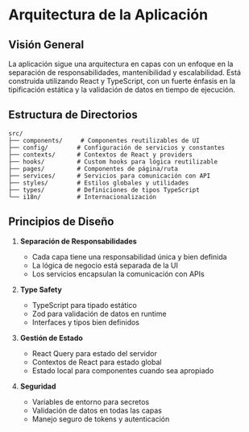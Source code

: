 # Arquitectura de la Aplicación

## Visión General

La aplicación sigue una arquitectura en capas con un enfoque en la separación de responsabilidades, mantenibilidad y escalabilidad. Está construida utilizando React y TypeScript, con un fuerte énfasis en la tipificación estática y la validación de datos en tiempo de ejecución.

## Estructura de Directorios

```
src/
├── components/     # Componentes reutilizables de UI
├── config/        # Configuración de servicios y constantes
├── contexts/      # Contextos de React y providers
├── hooks/         # Custom hooks para lógica reutilizable
├── pages/         # Componentes de página/ruta
├── services/      # Servicios para comunicación con API
├── styles/        # Estilos globales y utilidades
├── types/         # Definiciones de tipos TypeScript
└── i18n/          # Internacionalización
```

## Principios de Diseño

1. **Separación de Responsabilidades**
   - Cada capa tiene una responsabilidad única y bien definida
   - La lógica de negocio está separada de la UI
   - Los servicios encapsulan la comunicación con APIs

2. **Type Safety**
   - TypeScript para tipado estático
   - Zod para validación de datos en runtime
   - Interfaces y tipos bien definidos

3. **Gestión de Estado**
   - React Query para estado del servidor
   - Contextos de React para estado global
   - Estado local para componentes cuando sea apropiado

4. **Seguridad**
   - Variables de entorno para secretos
   - Validación de datos en todas las capas
   - Manejo seguro de tokens y autenticación